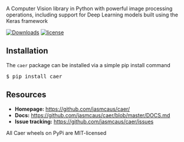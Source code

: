 A Computer Vision library in Python with powerful image processing operations, including support for Deep Learning models built using the Keras framework

[![Downloads](https://pepy.tech/badge/caer)](https://pepy.tech/project/caer)
[![license](https://img.shields.io/github/license/mashape/apistatus.svg?maxAge=2592000)](https://github.com/jasmcaus/caer/blob/master/LICENSE)

## Installation
The `caer` package can be installed via a simple pip install command 

<pre>$ pip install caer</pre>

## Resources

- **Homepage:** <https://github.com/jasmcaus/caer/>
- **Docs:** <https://github.com/jasmcaus/caer/blob/master/DOCS.md>
- **Issue tracking:** <https://github.com/jasmcaus/caer/issues>

All Caer wheels on PyPi are MIT-licensed